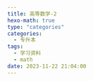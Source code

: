 ```yaml
---
title: 高等数学-2
hexo-math: true
type: "categories"
categories: 
  - 专升本
tags:
  - 学习资料
  - math
date: 2023-11-22 21:04:00
---
```

